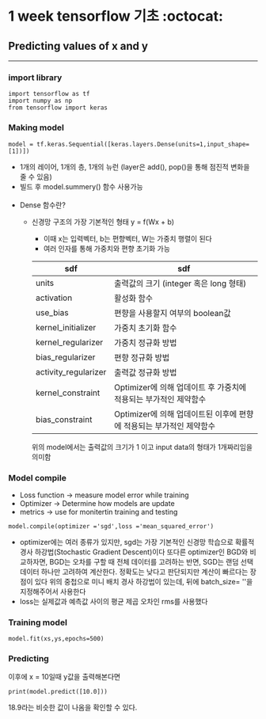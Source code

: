 # 1 week  tensorflow 기초 :octocat:
## Predicting values of x and y
***
### import library
~~~
import tensorflow as tf
import numpy as np
from tensorflow import keras
~~~
### Making model
~~~
model = tf.keras.Sequential([keras.layers.Dense(units=1,input_shape=[1])]) 
~~~
- 1개의 레이어, 1개의 층, 1개의 뉴런
(layer은 add(), pop()을 통해 점진적 변화을 줄 수 있음)
- 빌드 후 model.summery() 함수 사용가능<br><br>
- Dense 함수란?
    - 신경망 구조의 가장 기본적인 형태 y = f(Wx + b)
        - 이때 x는 입력벡터, b는 편향벡터, W는 가중치 행렬이 된다
        - 여러 인자를 통해 가중치와 편향 초기화 가능 
          
        sdf| sdf
        --- | ---
        units | 출력값의 크기 (integer 혹은 long 형태)
        activation | 활성화 함수
        use_bias | 편향을 사용할지 여부의 boolean값
        kernel_initializer | 가중치 초기화 함수
        kernel_regularizer | 가중치 정규화 방법
        bias_regularizer | 편향 정규화 방법
        activity_regularizer | 출력값 정규화 방법
        kernel_constraint | Optimizer에 의해 업데이트 후 가중치에 적용되는 부가적인 제약함수
        bias_constraint | Optimizer에 의해 업데이트된 이후에 편향에 적용되는 부가적인 제약함수
        위의 model에서는 출력값의 크기가 1 이고 input data의 형태가 1개짜리임을 의미함

### Model compile
- Loss function -> measure model error while training
- Optimizer -> Determine how models are update
- metrics -> use for monitertin training and testing 
~~~
model.compile(optimizer ='sgd',loss ='mean_squared_error')
~~~
- optimizer에는 여러 종류가 있지만, sgd는 가장 기본적인 신경망 학습으로 확률적 경사 하강법(Stochastic Gradient Descent)이다
또다른 optimizer인 BGD와 비교하자면, BGD는 오차를 구할 때 전체 데이터를 고려하는 반면, SGD는
랜덤 선택 데이터 하나만 고려하여 계산한다.
정확도는 낮다고 판단되지만 계산이 빠르다는 장점이 있다
위의 중첩으로 미니 배치 경사 하강법이 있는데, 뒤에 batch_size= ''을 지정해주어서 사용한다
- loss는 실제값과 예측값 사이의 평균 제곱 오차인 rms를 사용했다
### Training model
~~~
model.fit(xs,ys,epochs=500)
~~~
### Predicting
이후에 x = 10일때 y값을 출력해본다면 
~~~
print(model.predict([10.0]))
~~~
18.9라는 비슷한 값이 나옴을 확인할 수 있다.

